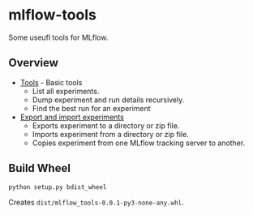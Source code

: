 # mlflow-tools

Some useufl tools for MLflow.

## Overview
* [Tools](mlflow_tools/tools/README.md) - Basic tools
  * List all experiments.
  * Dump experiment and run details recursively.
  * Find the best run for an experiment
* [Export and import experiments](mlflow_tools/export_import/README.md)
  * Exports experiment to a directory or zip file.
  * Imports experiment from a directory or zip file.
  * Copies experiment from one MLflow tracking server to another.

## Build Wheel
```
python setup.py bdist_wheel
```
Creates `dist/mlflow_tools-0.0.1-py3-none-any.whl`.

